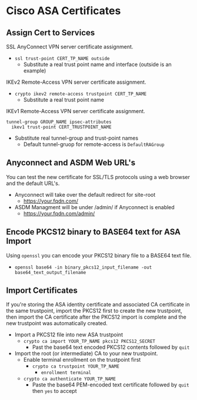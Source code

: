 # Cisco ASA Certificates

## Assign Cert to Services

SSL AnyConnect VPN server certificate assignment.
* `ssl trust-point CERT_TP_NAME outside`
  * Substitute a real trust point name and interface (outside is an example)

IKEv2 Remote-Access VPN server certificate assignment.
* `crypto ikev2 remote-access trustpoint CERT_TP_NAME`
  * Substitute a real trust point name
  
IKEv1 Remote-Access VPN server certificate assignment.
```
tunnel-group GROUP_NAME ipsec-attributes
  ikev1 trust-point CERT_TRUSTPOINT_NAME
```
* Substitute real tunnel-group and trust-point names
  * Default tunnel-gruop for remote-access is `DefaultRAGroup`


## Anyconnect and ASDM Web URL's

You can test the new certificate for SSL/TLS protocols using a web browser and the default URL's.

* Anyconnect will take over the default redirect for site-root
  * https://your.fqdn.com/
* ASDM Managment will be under /admin/ if Anyconnect is enabled
  * https://your.fqdn.com/admin/

## Encode PKCS12 binary to BASE64 text for ASA Import

Using `openssl` you can encode your PKCS12 binary file to a BASE64 text file.

* `openssl base64 -in binary_pkcs12_input_filename -out base64_text_output_filename`

## Import Certificates

If you're storing the ASA identity certificate and associated CA certificate in the same trustpoint, import the PKCS12 first to create the new trustpoint, then import the CA certificate after the PKCS12 import is complete and the new trustpoint was automatically created.

* Import a PKCS12 file into new ASA trustpoint
  * `crypto ca import YOUR_TP_NAME pkcs12 PKCS12_SECRET`
    * Past the base64 text encoded PKCS12 contents followed by `quit`
* Import the root (or intermediate) CA to your new trustpoint.
  * Enable terminal enrollment on the trustpoint first
    * `crypto ca trustpoint YOUR_TP_NAME`
      * `enrollment terminal`
  * `crypto ca authenticate YOUR_TP_NAME`
    * Paste the base64 PEM-encoded text certificate followed by `quit` then `yes` to accept
